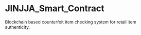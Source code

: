 # JINJJA_Smart_Contract
Blockchain based counterfeit item checking system for retail item authenticity. 
